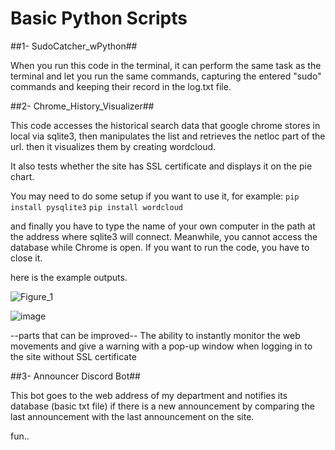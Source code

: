 # Basic Python Scripts
##1- SudoCatcher_wPython##

When you run this code in the terminal, 
it can perform the same task as the terminal and let you run the same commands, 
capturing the entered "sudo" commands and keeping their record in the log.txt file.

##2- Chrome_History_Visualizer##

This code accesses the historical search data that google chrome stores in local via sqlite3, then manipulates the list and retrieves the netloc part of the url. then it visualizes them by creating wordcloud.

It also tests whether the site has SSL certificate and displays it on the pie chart.

You may need to do some setup if you want to use it, for example:
```pip install pysqlite3```
```pip install wordcloud```

and finally you have to type the name of your own computer in the path at the address where sqlite3 will connect.
Meanwhile, you cannot access the database while Chrome is open. If you want to run the code, you have to close it.


here is the example outputs.


![Figure_1](https://user-images.githubusercontent.com/78663077/111641667-6c21b480-880e-11eb-8fc5-82e6f61a1071.png)


![image](https://user-images.githubusercontent.com/78663077/111641551-51e7d680-880e-11eb-88ba-3f59f753223e.png)



--parts that can be improved--
The ability to instantly monitor the web movements and give a warning with a pop-up window when logging in to the site without SSL certificate

##3- Announcer Discord Bot##

This bot goes to the web address of my department and notifies its database (basic txt file) if there is a new announcement by comparing the last announcement with the last announcement on the site.

fun..
